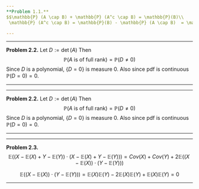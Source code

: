 ```yaml
---
**Problem 1.1.** 
$$\mathbb{P} (A \cap B) + \mathbb{P} (A^c \cap B) = \mathbb{P}(B)\\
 \mathbb{P} (A^c \cap B) = \mathbb{P}(B) - \mathbb{P} (A \cap B)  = \mathbb{P}(A^c)\mathbb{P}(B)$$

---
```


---
**Problem 2.2.**  Let $D := \det(A)$ Then
$$\mathbb{P}(A \text{ is of full rank}) = \mathbb{P}(D \neq 0)$$
Since $D$ is a polynomial, $\{D = 0\}$ is measure 0. Also since pdf is continuous $\mathbb{P}(D=0) = 0$.

---

---
**Problem 2.2.**  Let $D := \det(A)$ Then
$$\mathbb{P}(A \text{ is of full rank}) = \mathbb{P}(D \neq 0)$$
Since $D$ is a polynomial, $\{D = 0\}$ is measure 0. Also since pdf is continuous $\mathbb{P}(D=0) = 0$.

---

---
**Problem 2.3.** 
$$\mathbb{E}((X-\mathbb{E}(X) + Y -\mathbb{E}(Y))\cdot(X-\mathbb{E}(X) + Y -\mathbb{E}(Y))) = Cov(X)+Cov(Y) + 2\mathbb{E}((X-\mathbb{E}(X))\cdot(Y-\mathbb{E}(Y)))$$

$$\mathbb{E}((X-\mathbb{E}(X))\cdot(Y-\mathbb{E}(Y))) = \mathbb{E}(X)\mathbb{E}(Y) - 2\mathbb{E}(X)\mathbb{E}(Y)+\mathbb{E}(X)\mathbb{E}(Y) = 0$$

---
<!--stackedit_data:
eyJoaXN0b3J5IjpbLTE1OTgzNTY2NzMsLTIyMTU5NjY1MCwtMT
EyNTE0MjgyMiwtMzU5OTYwNDksNDcyMDMyMDA2LDEyNzMzMTgy
MTNdfQ==
-->